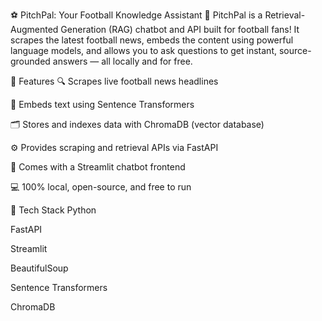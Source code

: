 ⚽ PitchPal: Your Football Knowledge Assistant 🤖
PitchPal is a Retrieval-Augmented Generation (RAG) chatbot and API built for football fans! It scrapes the latest football news, embeds the content using powerful language models, and allows you to ask questions to get instant, source-grounded answers — all locally and for free.

🚀 Features
🔍 Scrapes live football news headlines

🧠 Embeds text using Sentence Transformers

🗂️ Stores and indexes data with ChromaDB (vector database)

⚙️ Provides scraping and retrieval APIs via FastAPI

💬 Comes with a Streamlit chatbot frontend

💻 100% local, open-source, and free to run

🧰 Tech Stack
Python

FastAPI

Streamlit

BeautifulSoup

Sentence Transformers

ChromaDB